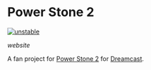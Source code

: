 Power Stone 2
=============
<!--[![experimental](http://badges.github.io/stability-badges/dist/experimental.svg)](http://github.com/badges/stability-badges) <br>-->
[![unstable](http://badges.github.io/stability-badges/dist/unstable.svg)](http://github.com/badges/stability-badges) <br>
<!--[![stable](http://badges.github.io/stability-badges/dist/stable.svg)](http://github.com/badges/stability-badges) <br>-->
*website* <br>

A fan project for [Power Stone 2](https://en.wikipedia.org/wiki/Power_Stone_2) for [Dreamcast](https://en.wikipedia.org/wiki/Dreamcast). <br>